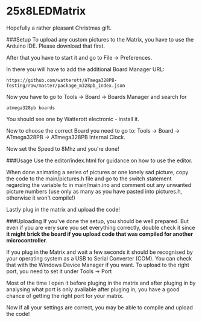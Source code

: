 # 25x8LEDMatrix
Hopefully a rather pleasant Christmas gift.


###Setup
To upload any custom pictures to the Matrix, you have to use the 
Arduino IDE. Please download that first.

After that you have to start it and go to File -> Preferences.

In there you will have to add the additional Board Manager URL:

    https://github.com/watterott/ATmega328PB-Testing/raw/master/package_m328pb_index.json
    
Now you have to go to Tools -> Board -> Boards Manager
and search for

    atmega328pb boards

You should see one by Watterott electronic - install it.

Now to choose the correct Board you need to go to:
Tools -> Board -> ATmega328PB -> ATmega328PB Internal Clock.

Now set the Speed to 8Mhz and you're done!


###Usage
Use the editor/index.html for guidance on how to use the editor.

When done animating a series of pictures or one lonely sad picture,
copy the code to the main/pictures.h file and go to the
switch statement regarding the variable fc in main/main.ino and
comment out any unwanted picture numbers (use only as many as you
have pasted into pictures.h, otherwise it won't compile!)

Lastly plug in the matrix and upload the code!


###Uploading
If you've done the setup, you should be well prepared.
But even if you are very sure you set everything correctly, double
check it since **it might brick the board if you upload code that
was compiled for another microcontroller**.

If you plug in the Matrix and wait a few seconds it should be recognised
by your operating system as a USB to Serial Converter (COM).
You can check that with the Windows Device Manager if you want.
To upload to the right port, you need to set it under Tools -> Port

Most of the time I open it before pluging in the matrix and after
pluging in by analysing what port is only available after pluging in,
you have a good chance of getting the right port for your matrix.

Now if all your settings are correct, you may be able to compile
and upload the code!